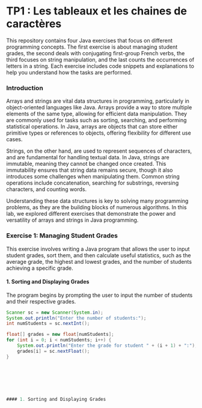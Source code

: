 # TP1 : Les tableaux et les chaines de caractères

This repository contains four Java exercises that focus on different programming concepts. The first exercise is about managing student grades, the second deals with conjugating first-group French verbs, the third focuses on string manipulation, and the last counts the occurrences of letters in a string. Each exercise includes code snippets and explanations to help you understand how the tasks are performed.

### Introduction

Arrays and strings are vital data structures in programming, particularly in object-oriented languages like Java. Arrays provide a way to store multiple elements of the same type, allowing for efficient data manipulation. They are commonly used for tasks such as sorting, searching, and performing statistical operations. In Java, arrays are objects that can store either primitive types or references to objects, offering flexibility for different use cases.

Strings, on the other hand, are used to represent sequences of characters, and are fundamental for handling textual data. In Java, strings are immutable, meaning they cannot be changed once created. This immutability ensures that string data remains secure, though it also introduces some challenges when manipulating them. Common string operations include concatenation, searching for substrings, reversing characters, and counting words.

Understanding these data structures is key to solving many programming problems, as they are the building blocks of numerous algorithms. In this lab, we explored different exercises that demonstrate the power and versatility of arrays and strings in Java programming.

### Exercise 1: Managing Student Grades  
This exercise involves writing a Java program that allows the user to input student grades, sort them, and then calculate useful statistics, such as the average grade, the highest and lowest grades, and the number of students achieving a specific grade.

#### 1. Sorting and Displaying Grades  
The program begins by prompting the user to input the number of students and their respective grades.

```java
Scanner sc = new Scanner(System.in);
System.out.println("Enter the number of students:");
int numStudents = sc.nextInt();

float[] grades = new float[numStudents];
for (int i = 0; i < numStudents; i++) {
    System.out.println("Enter the grade for student " + (i + 1) + ":");
    grades[i] = sc.nextFloat();
}







#### 1. Sorting and Displaying Grades  
